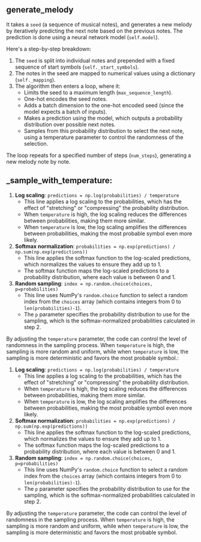 
## generate_melody

It takes a `seed` (a sequence of musical notes), and generates a new melody by iteratively predicting the next note based on the previous notes. The prediction is done using a neural network model (`self.model`).

Here's a step-by-step breakdown:

1. The `seed` is split into individual notes and prepended with a fixed sequence of start symbols (`self._start_symbols`).
2. The notes in the seed are mapped to numerical values using a dictionary (`self._mapping`).
3. The algorithm then enters a loop, where it:
	* Limits the seed to a maximum length (`max_sequence_length`).
	* One-hot encodes the seed notes.
	* Adds a batch dimension to the one-hot encoded seed (since the model expects a batch of inputs).
	* Makes a prediction using the model, which outputs a probability distribution over possible next notes.
	* Samples from this probability distribution to select the next note, using a temperature parameter to control the randomness of the selection.

The loop repeats for a specified number of steps (`num_steps`), generating a new melody note by note.


## _sample_with_temperature:

1. **Log scaling**: `predictions = np.log(probabilities) / temperature`
	* This line applies a log scaling to the probabilities, which has the effect of "stretching" or "compressing" the probability distribution.
	* When `temperature` is high, the log scaling reduces the differences between probabilities, making them more similar.
	* When `temperature` is low, the log scaling amplifies the differences between probabilities, making the most probable symbol even more likely.
2. **Softmax normalization**: `probabilities = np.exp(predictions) / np.sum(np.exp(predictions))`
	* This line applies the softmax function to the log-scaled predictions, which normalizes the values to ensure they add up to 1.
	* The softmax function maps the log-scaled predictions to a probability distribution, where each value is between 0 and 1.
3. **Random sampling**: `index = np.random.choice(choices, p=probabilities)`
	* This line uses NumPy's `random.choice` function to select a random index from the `choices` array (which contains integers from 0 to `len(probabilities)-1`).
	* The `p` parameter specifies the probability distribution to use for the sampling, which is the softmax-normalized probabilities calculated in step 2.

By adjusting the `temperature` parameter, the code can control the level of randomness in the sampling process. When `temperature` is high, the sampling is more random and uniform, while when `temperature` is low, the sampling is more deterministic and favors the most probable symbol.:

1. **Log scaling**: `predictions = np.log(probabilities) / temperature`
	* This line applies a log scaling to the probabilities, which has the effect of "stretching" or "compressing" the probability distribution.
	* When `temperature` is high, the log scaling reduces the differences between probabilities, making them more similar.
	* When `temperature` is low, the log scaling amplifies the differences between probabilities, making the most probable symbol even more likely.
2. **Softmax normalization**: `probabilities = np.exp(predictions) / np.sum(np.exp(predictions))`
	* This line applies the softmax function to the log-scaled predictions, which normalizes the values to ensure they add up to 1.
	* The softmax function maps the log-scaled predictions to a probability distribution, where each value is between 0 and 1.
3. **Random sampling**: `index = np.random.choice(choices, p=probabilities)`
	* This line uses NumPy's `random.choice` function to select a random index from the `choices` array (which contains integers from 0 to `len(probabilities)-1`).
	* The `p` parameter specifies the probability distribution to use for the sampling, which is the softmax-normalized probabilities calculated in step 2.

By adjusting the `temperature` parameter, the code can control the level of randomness in the sampling process. When `temperature` is high, the sampling is more random and uniform, while when `temperature` is low, the sampling is more deterministic and favors the most probable symbol.